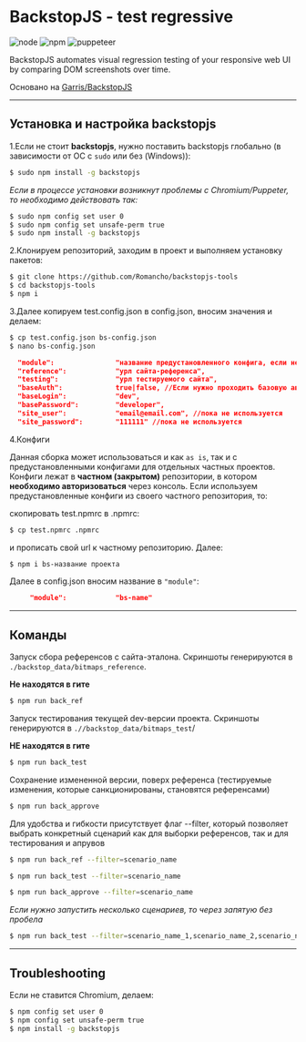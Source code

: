 # BackstopJS - test regressive

![node](https://img.shields.io/badge/node-8.10.0-blue)
![npm](https://img.shields.io/badge/npm-6.4.1-reg)
![puppeteer](https://img.shields.io/badge/puppeteer-1.20.0-orange)

BackstopJS automates visual regression testing of your responsive web UI by comparing DOM screenshots over time.

Основано на [Garris/BackstopJS](https://github.com/garris/BackstopJS)

___________________________________________

## Установка и настройка backstopjs
1.Если не стоит **backstopjs**, нужно поставить backstopjs глобально (в зависимости от ОС c `sudo` или без (Windows)):
```bash
$ sudo npm install -g backstopjs
```
_Если в процессе установки возникнут проблемы с Chromium/Puppeter, то необходимо действовать так:_
```bash
$ sudo npm config set user 0
$ sudo npm config set unsafe-perm true
$ sudo npm install -g backstopjs
```
2.Клонируем репозиторий, заходим в проект и выполняем установку пакетов:
```bash
$ git clone https://github.com/Romancho/backstopjs-tools
$ cd backstopjs-tools
$ npm i
```
3.Далее копируем test.config.json в config.json, вносим значения и делаем:
```bash
$ cp test.config.json bs-config.json
$ nano bs-config.json
```

```json
  "module":               "название предустановленного конфига, если нет, то оставляем пустое",
  "reference":            "урл сайта-референса",
  "testing":              "урл тестируемого сайта",
  "baseAuth":             true|false, //Если нужно проходить базовую авторизацию на сервере, то true
  "baseLogin":            "dev", 
  "basePassword":         "developer",
  "site_user":            "email@email.com", //пока не используется
  "site_password":        "111111" //пока не используется
```

4.Конфиги

Данная сборка может использоваться и как `as is`, так и с предустановленными конфигами для отдельных частных проектов. 
Конфиги лежат в **частном (закрытом)** репозитории, в котором **необходимо авторизоваться** через консоль.
Если используем предустановленные конфиги из своего частного репозитория, то:

скопировать test.npmrc в .npmrc:
```bash
$ cp test.npmrc .npmrc
```
и прописать свой url к частному репозиторию. Далее:
```bash
$ npm i bs-название проекта
```
Далее в config.json вносим название в `"module"`:
```json
     "module":            "bs-name"
```

--------------------------------------------------------------
## Команды

Запуск сбора референсов с сайта-эталона. Скриншоты генерируются в `./backstop_data/bitmaps_reference`. 

**Не находятся в гите**

```bash
$ npm run back_ref
```

Запуск тестирования текущей dev-версии проекта. Скриншоты генерируются в `.//backstop_data/bitmaps_test`/ 

**НЕ находятся в гите**

```bash
$ npm run back_test
```

Сохранение измененной версии, поверх референса (тестируемые изменения, которые санкционированы, становятся референсами)
```bash
$ npm run back_approve
```

Для удобства и гибкости присутствует флаг --filter, который позволяет выбрать конкретный сценарий как для выборки референсов, так и для тестирования и апрувов

```bash
$ npm run back_ref --filter=scenario_name
```
```bash
$ npm run back_test --filter=scenario_name
```
```bash
$ npm run back_approve --filter=scenario_name
```
*Если нужно запустить несколько сценариев, то через запятую без пробела*

```bash
$ npm run back_test --filter=scenario_name_1,scenario_name_2,scenario_name_35
```

-----------------------------------------------------
## Troubleshooting
Если не ставится Chromium, делаем:
```bash
$ npm config set user 0
$ npm config set unsafe-perm true
$ npm install -g backstopjs
```
